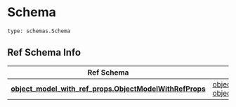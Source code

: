 # Schema
```
type: schemas.Schema
```

## Ref Schema Info
Ref Schema | Input Type | Output Type
---------- | ---------- | -----------
[**object_model_with_ref_props.ObjectModelWithRefProps**](../../../../../../../components/schema/object_model_with_ref_props.md) | [object_model_with_ref_props.ObjectModelWithRefPropsDictInput](../../../../../../../components/schema/object_model_with_ref_props.md#objectmodelwithrefpropsdictinput), [object_model_with_ref_props.ObjectModelWithRefPropsDict](../../../../../../../components/schema/object_model_with_ref_props.md#objectmodelwithrefpropsdict) | [object_model_with_ref_props.ObjectModelWithRefPropsDict](../../../../../../../components/schema/object_model_with_ref_props.md#objectmodelwithrefpropsdict)
